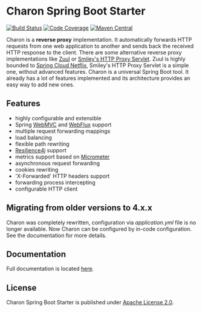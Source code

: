 # Charon Spring Boot Starter
[![Build Status](https://travis-ci.org/mkopylec/charon-spring-boot-starter.svg?branch=master)](https://travis-ci.org/mkopylec/charon-spring-boot-starter)
[![Code Coverage](https://codecov.io/gh/mkopylec/charon-spring-boot-starter/branch/master/graph/badge.svg)](https://codecov.io/gh/mkopylec/charon-spring-boot-starter)
[![Maven Central](https://maven-badges.herokuapp.com/maven-central/com.github.mkopylec/charon-spring-webmvc/badge.svg?style=flat)](https://maven-badges.herokuapp.com/maven-central/com.github.mkopylec/charon-spring-webmvc)

Charon is a **reverse proxy** implementation.
It automatically forwards HTTP requests from one web application to another and sends back the received HTTP response to the client.
There are some alternative reverse proxy implementations like [Zuul](https://github.com/Netflix/zuul/wiki) or [Smiley's HTTP Proxy Servlet](https://github.com/mitre/HTTP-Proxy-Servlet).
Zuul is highly bounded to [Spring Cloud Netflix](https://spring.io/projects/spring-cloud-netflix), Smiley's HTTP Proxy Servlet is a simple one, without advanced features.
Charon is a universal Spring Boot tool. It already has a lot of features implemented and its architecture provides an easy way to add new ones.

## Features
- highly configurable and extensible
- Spring [WebMVC](https://docs.spring.io/spring/docs/current/spring-framework-reference/web.html) and [WebFlux](https://docs.spring.io/spring/docs/current/spring-framework-reference/web-reactive.html) support
- multiple request forwarding mappings
- load balancing
- flexible path rewriting
- [Resilience4j](https://resilience4j.github.io/resilience4j/) support
- metrics support based on [Micrometer](https://micrometer.io/)
- asynchronous request forwarding
- cookies rewriting
- 'X-Forwarded' HTTP headers support
- forwarding process intercepting
- configurable HTTP client

## Migrating from older versions to 4.x.x
Charon was completely rewritten, configuration via _application.yml_ file is no longer available.
Now Charon can be configured by in-code configuration.
See the documentation for more details. 

## Documentation
Full documentation is located [here](https://github.com/mkopylec/charon-spring-boot-starter/wiki).

## License
Charon Spring Boot Starter is published under [Apache License 2.0](http://www.apache.org/licenses/LICENSE-2.0).
